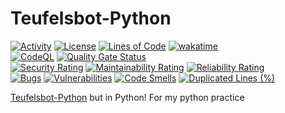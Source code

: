 # Teufelsbot-Python
[![Activity](https://img.shields.io/github/commit-activity/m/Mephisto5558/Teufelsbot-Python)](https://github.com/Mephisto5558/Teufelsbot-Python/pulse)
[![License](https://img.shields.io/github/license/Mephisto5558/Teufelsbot-Python)](https://github.com/Mephisto5558/Teufelsbot-Python/blob/main/LICENSE)
[![Lines of Code](https://sonarcloud.io/api/project_badges/measure?project=Mephisto5558_Teufelsbot-Python&metric=ncloc)](https://sonarcloud.io/summary/new_code?id=Mephisto5558_Teufelsbot-Python)
[![wakatime](https://wakatime.com/badge/user/f9d04252-581b-43cf-8bc2-31351c68d2e6/project/428b7ba5-a847-4d35-b9e2-1ec70b6bd4e4.svg)](https://wakatime.com/badge/user/f9d04252-581b-43cf-8bc2-31351c68d2e6/project/b681e0ab-d771-4c5d-993d-01168b400648)<br>
[![CodeQL](https://github.com/Mephisto5558/Teufelsbot-Python/actions/workflows/codeql.yml/badge.svg)](https://github.com/Mephisto5558/Teufelsbot-Python/actions/workflows/codeql.yml)
[![Quality Gate Status](https://sonarcloud.io/api/project_badges/measure?project=Mephisto5558_Teufelsbot-Python&metric=alert_status)](https://sonarcloud.io/summary/new_code?id=Mephisto5558_Teufelsbot-Python)<br>
[![Security Rating](https://sonarcloud.io/api/project_badges/measure?project=Mephisto5558_Teufelsbot-Python&metric=security_rating)](https://sonarcloud.io/summary/new_code?id=Mephisto5558_Teufelsbot-Python)
[![Maintainability Rating](https://sonarcloud.io/api/project_badges/measure?project=Mephisto5558_Teufelsbot-Python&metric=sqale_rating)](https://sonarcloud.io/summary/new_code?id=Mephisto5558_Teufelsbot-Python)
[![Reliability Rating](https://sonarcloud.io/api/project_badges/measure?project=Mephisto5558_Teufelsbot-Python&metric=reliability_rating)](https://sonarcloud.io/summary/new_code?id=Mephisto5558_Teufelsbot-Python)<br>
[![Bugs](https://sonarcloud.io/api/project_badges/measure?project=Mephisto5558_Teufelsbot-Python&metric=bugs)](https://sonarcloud.io/summary/new_code?id=Mephisto5558_Teufelsbot-Python)
[![Vulnerabilities](https://sonarcloud.io/api/project_badges/measure?project=Mephisto5558_Teufelsbot-Python&metric=vulnerabilities)](https://sonarcloud.io/summary/new_code?id=Mephisto5558_Teufelsbot-Python)
[![Code Smells](https://sonarcloud.io/api/project_badges/measure?project=Mephisto5558_Teufelsbot-Python&metric=code_smells)](https://sonarcloud.io/summary/new_code?id=Mephisto5558_Teufelsbot-Python)
[![Duplicated Lines (%)](https://sonarcloud.io/api/project_badges/measure?project=Mephisto5558_Teufelsbot-Python&metric=duplicated_lines_density)](https://sonarcloud.io/summary/new_code?id=Mephisto5558_Teufelsbot-Python)

[Teufelsbot-Python](https://github.com/Mephisto5558/Teufelsbot-Python) but in Python! For my python practice
